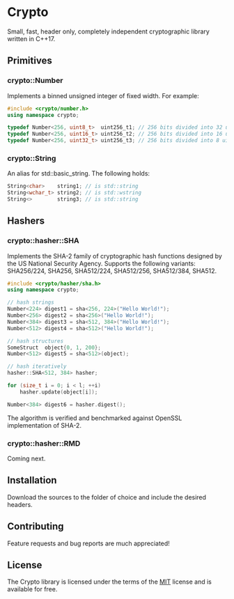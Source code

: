 # Crypto

Small, fast, header only, completely independent cryptographic library written in C++17.

## Primitives

### crypto::Number

Implements a binned unsigned integer of fixed width. For example:

```C++
#include <crypto/number.h>
using namespace crypto;

typedef Number<256, uint8_t>  uint256_t1; // 256 bits divided into 32 uint8_t bins
typedef Number<256, uint16_t> uint256_t2; // 256 bits divided into 16 uint16_t bins
typedef Number<256, uint32_t> uint256_t3; // 256 bits divided into 8 uint32_t bins
```

### crypto::String

An alias for std::basic_string. The following holds:

```C++
String<char>    string1; // is std::string
String<wchar_t> string2; // is std::wstring
String<>        string3; // is std::string
```

## Hashers

### crypto::hasher::SHA

Implements the SHA-2 family of cryptographic hash functions designed by the US National Security Agency. Supports the following variants: SHA256/224, SHA256, SHA512/224, SHA512/256, SHA512/384, SHA512.

```C++
#include <crypto/hasher/sha.h>
using namespace crypto;

// hash strings
Number<224> digest1 = sha<256, 224>("Hello World!");
Number<256> digest2 = sha<256>("Hello World!");
Number<384> digest3 = sha<512, 384>("Hello World!");
Number<512> digest4 = sha<512>("Hello World!");

// hash structures
SomeStruct  object{0, 1, 200};
Number<512> digest5 = sha<512>(object);

// hash iteratively
hasher::SHA<512, 384> hasher;

for (size_t i = 0; i < l; ++i)
	hasher.update(object[i]);

Number<384> digest6 = hasher.digest();
```

The algorithm is verified and benchmarked against OpenSSL implementation of SHA-2.

### crypto::hasher::RMD

Coming next.

## Installation

Download the sources to the folder of choice and include the desired headers.

## Contributing

Feature requests and bug reports are much appreciated!

## License

The Crypto library is licensed under the terms of the [MIT](https://choosealicense.com/licenses/mit/) license and is available for free.